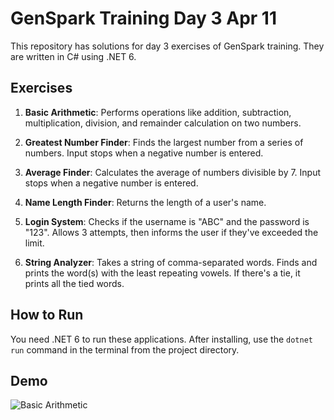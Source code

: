 # GenSpark Training Day 3 Apr 11

This repository has solutions for day 3 exercises of GenSpark training. They are written in C# using .NET 6.

## Exercises

1. **Basic Arithmetic**: Performs operations like addition, subtraction, multiplication, division, and remainder calculation on two numbers.

2. **Greatest Number Finder**: Finds the largest number from a series of numbers. Input stops when a negative number is entered.

3. **Average Finder**: Calculates the average of numbers divisible by 7. Input stops when a negative number is entered.

4. **Name Length Finder**: Returns the length of a user's name.

5. **Login System**: Checks if the username is "ABC" and the password is "123". Allows 3 attempts, then informs the user if they've exceeded the limit.

6. **String Analyzer**: Takes a string of comma-separated words. Finds and prints the word(s) with the least repeating vowels. If there's a tie, it prints all the tied words.

## How to Run

You need .NET 6 to run these applications. After installing, use the `dotnet run` command in the terminal from the project directory.

## Demo
![Basic Arithmetic]()